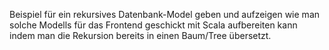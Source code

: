Beispiel für ein rekursives Datenbank-Model geben und aufzeigen wie man solche Modells 
für das Frontend geschickt mit Scala aufbereiten kann indem man die Rekursion bereits in einen
Baum/Tree übersetzt. 


